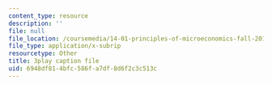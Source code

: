 ```yaml
---
content_type: resource
description: ''
file: null
file_location: /coursemedia/14-01-principles-of-microeconomics-fall-2018/6948df814bfc586fa7df8d6f2c3c513c_BUnUOv_INyM.vtt
file_type: application/x-subrip
resourcetype: Other
title: 3play caption file
uid: 6948df81-4bfc-586f-a7df-8d6f2c3c513c
---
```

